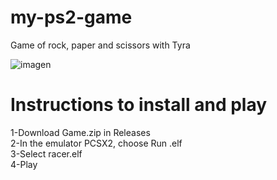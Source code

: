 # my-ps2-game
Game of rock, paper and scissors with Tyra

![imagen](https://user-images.githubusercontent.com/104105647/188333719-b188f727-53c0-423f-9522-f0049c17bbb4.png)

# Instructions to install and play

1-Download Game.zip in Releases
<br />
2-In the emulator PCSX2, choose Run .elf
<br />
3-Select racer.elf
<br />
4-Play
